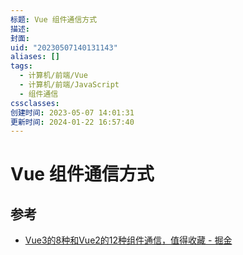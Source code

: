 ```yaml
---
标题: Vue 组件通信方式
描述:
封面:
uid: "20230507140131143"
aliases: []
tags:
  - 计算机/前端/Vue
  - 计算机/前端/JavaScript
  - 组件通信
cssclasses:
创建时间: 2023-05-07 14:01:31
更新时间: 2024-01-22 16:57:40
---
```


# Vue 组件通信方式

## 参考

- [Vue3的8种和Vue2的12种组件通信，值得收藏 - 掘金](https://juejin.cn/post/6999687348120190983)
